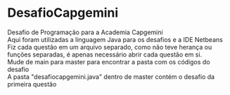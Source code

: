 # DesafioCapgemini
Desafio de Programação para a Academia Capgemini
<br>Aqui foram utilizadas a linguagem Java para os desafios e a IDE Netbeans
<br>Fiz cada questão em um arquivo separado, como não teve herança ou funções separadas, é apenas necessário abrir cada questão em si. 
<br>Mude de main para master para encontrar a pasta com os códigos do desafio
<br>A pasta "desafiocapgemini.java" dentro de master contém o desafio da primeira questão
